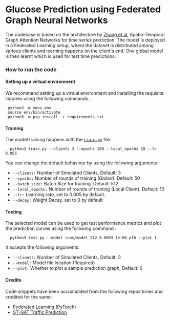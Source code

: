 # Glucose Prediction using Federated Graph Neural Networks 

The codebase is based on the architecture by [Zhang et al](https://ieeexplore.ieee.org/document/8903252), Spatio-Temporal Graph Attention Networks for time series prediction. The model is deployed in a Federated Learning setup, where the dataset is distributed among various clients and learning happens on the client's end. One global model is then learnt which is used for test time predictions. 

### How to run the code
#### Setting up a virtual environment

We recommend setting up a virtual environment and installing the requisite libraries using the following commands :
 
 ```
  python3 -m venv env
  source env/bin/activate
  python3 -m pip install -r requirements.txt
  ```

#### Training
The model training happens with the [<code>train.py</code>](train.py) file. 

```
  python3 train.py --clients 3 --epochs 100 --local_epochs 10 --lr 0.005 
  ```

You can change the default behaviour by using the following arguments :

* ```--clients:```        Number of Simulated Clients, Default: 3
* ```--epochs:```         Number of rounds of training (Global). Default: 50
* ```--batch_size:```     Batch Size for training. Default: 512
* ```--local_epochs:```   Number of rounds of training (Local Client). Default: 10
* ```--lr:```             Learning rate, set to 0.005 by default.
* ```--decay:```          Weight Decay, set to 0 by default

#### Testing
The selected model can be used to get test performance metrics and plot the prediction curves using the following command :
```
  python3 test.py --model runs/model_512_0.0003_1e-06.pth --plot 1
  ```
It accepts the following arguments: 
* ```--clients:```        Number of Simulated Clients, Default: 3
* ```--model:```       Model file location (Required)
* ```--plot:```        Whether to plot a sample prediction graph, Default: 0

#### Credits
Code snippets have been accumulated from the following repositories and credited for the same:
* [Federated Learning (PyTorch)](https://github.com/AshwinRJ/Federated-Learning-PyTorch/tree/master)
* [ST-GAT Traffic Prediction](https://github.com/jswang/stgat_traffic_prediction/tree/main)


